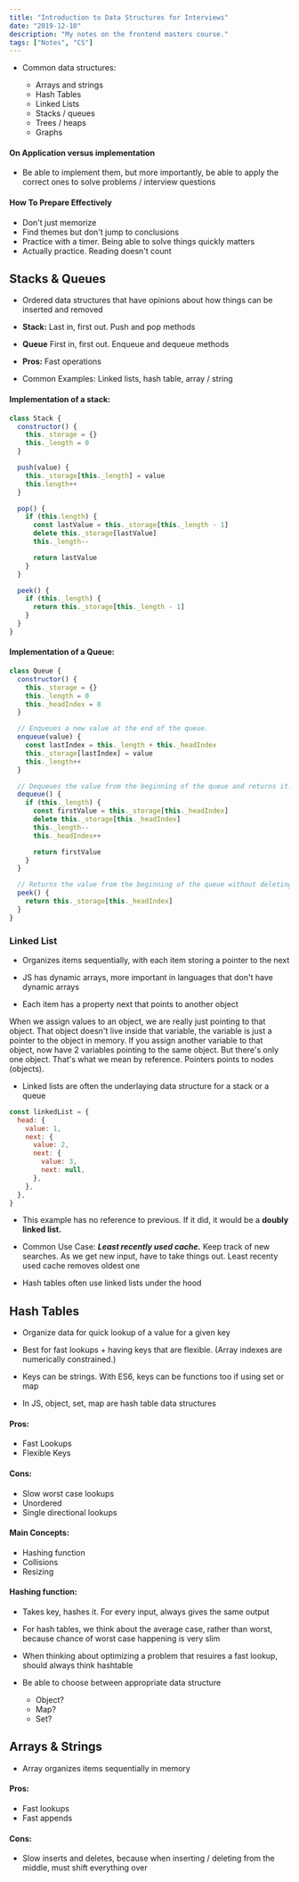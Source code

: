 ```yaml
---
title: "Introduction to Data Structures for Interviews"
date: "2019-12-10"
description: "My notes on the frontend masters course."
tags: ["Notes", "CS"]
---
```


- Common data structures:

  - Arrays and strings
  - Hash Tables
  - Linked Lists
  - Stacks / queues
  - Trees / heaps
  - Graphs

#### On Application versus implementation

- Be able to implement them, but more importantly, be able to apply the correct ones to solve problems / interview questions

#### How To Prepare Effectively

- Don't just memorize
- Find themes but don't jump to conclusions
- Practice with a timer. Being able to solve things quickly matters
- Actually practice. Reading doesn't count

## Stacks & Queues

- Ordered data structures that have opinions about how things can be inserted and removed

- **Stack:** Last in, first out. Push and pop methods

- **Queue** First in, first out. Enqueue and dequeue methods

- **Pros:** Fast operations

- Common Examples: Linked lists, hash table, array / string

#### Implementation of a stack:

```js
class Stack {
  constructor() {
    this._storage = {}
    this._length = 0
  }

  push(value) {
    this._storage[this._length] = value
    this.length++
  }

  pop() {
    if (this.length) {
      const lastValue = this._storage[this._length - 1]
      delete this._storage[lastValue]
      this._length--

      return lastValue
    }
  }

  peek() {
    if (this._length) {
      return this._storage[this._length - 1]
    }
  }
}
```

#### Implementation of a Queue:

```js
class Queue {
  constructor() {
    this._storage = {}
    this._length = 0
    this._headIndex = 0
  }

  // Enqueues a new value at the end of the queue.
  enqueue(value) {
    const lastIndex = this._length + this._headIndex
    this._storage[lastIndex] = value
    this._length++
  }

  // Dequeues the value from the beginning of the queue and returns it.
  dequeue() {
    if (this._length) {
      const firstValue = this._storage[this._headIndex]
      delete this._storage[this._headIndex]
      this._length--
      this._headIndex++

      return firstValue
    }
  }

  // Returns the value from the beginning of the queue without deleting it.
  peek() {
    return this._storage[this._headIndex]
  }
}
```

### Linked List

- Organizes items sequentially, with each item storing a pointer to the next

- JS has dynamic arrays, more important in languages that don't have dynamic arrays

- Each item has a property next that points to another object

When we assign values to an object, we are really just pointing to that object. That object doesn't live inside that variable, the variable is just a pointer to the object in memory. If you assign another variable to that object, now have 2 variables pointing to the same object. But there's only one object. That's what we mean by reference. Pointers points to nodes (objects).

- Linked lists are often the underlaying data structure for a stack or a queue

```js
const linkedList = {
  head: {
    value: 1,
    next: {
      value: 2,
      next: {
        value: 3,
        next: null,
      },
    },
  },
}
```

- This example has no reference to previous. If it did, it would be a **doubly linked list.**

- Common Use Case: **_Least recently used cache._** Keep track of new searches. As we get new input, have to take things out. Least recenty used cache removes oldest one

- Hash tables often use linked lists under the hood

## Hash Tables

- Organize data for quick lookup of a value for a given key

* Best for fast lookups + having keys that are flexible. (Array indexes are numerically constrained.)

* Keys can be strings. With ES6, keys can be functions too if using set or map

* In JS, object, set, map are hash table data structures

#### Pros:

- Fast Lookups
- Flexible Keys

#### Cons:

- Slow worst case lookups
- Unordered
- Single directional lookups

#### Main Concepts:

- Hashing function
- Collisions
- Resizing

#### Hashing function:

- Takes key, hashes it. For every input, always gives the same output
- For hash tables, we think about the average case, rather than worst, because chance of worst case happening is very slim
- When thinking about optimizing a problem that resuires a fast lookup, should always think hashtable

- Be able to choose between appropriate data structure
  - Object?
  - Map?
  - Set?

## Arrays & Strings

- Array organizes items sequentially in memory

#### Pros:

- Fast lookups
- Fast appends

#### Cons:

- Slow inserts and deletes, because when inserting / deleting from the middle, must shift everything over
